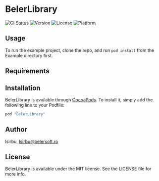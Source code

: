 # BelerLibrary

[![CI Status](http://img.shields.io/travis/lsirbu/BelerLibrary.svg?style=flat)](https://travis-ci.org/lsirbu/BelerLibrary)
[![Version](https://img.shields.io/cocoapods/v/BelerLibrary.svg?style=flat)](http://cocoapods.org/pods/BelerLibrary)
[![License](https://img.shields.io/cocoapods/l/BelerLibrary.svg?style=flat)](http://cocoapods.org/pods/BelerLibrary)
[![Platform](https://img.shields.io/cocoapods/p/BelerLibrary.svg?style=flat)](http://cocoapods.org/pods/BelerLibrary)

## Usage

To run the example project, clone the repo, and run `pod install` from the Example directory first.

## Requirements

## Installation

BelerLibrary is available through [CocoaPods](http://cocoapods.org). To install
it, simply add the following line to your Podfile:

```ruby
pod "BelerLibrary"
```

## Author

lsirbu, lsirbu@belersoft.ro

## License

BelerLibrary is available under the MIT license. See the LICENSE file for more info.
